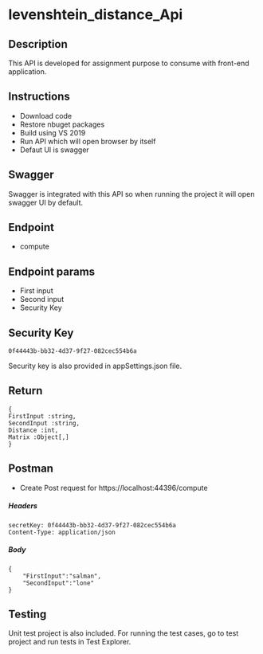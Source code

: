 # levenshtein_distance_Api


## Description

This API is developed for assignment purpose to consume with front-end application.

## Instructions
- Download code
- Restore nbuget packages
- Build using VS 2019
- Run API which will open browser by itself
- Defaut UI is swagger

## Swagger
Swagger is integrated with this API so when running the project it will open swagger UI by default.

## Endpoint
- compute

## Endpoint params
- First input
- Second input
- Security Key

## Security Key
```
0f44443b-bb32-4d37-9f27-082cec554b6a
```
Security key is also provided in appSettings.json file.

## Return
```
{
FirstInput :string,
SecondInput :string,
Distance :int,
Matrix :Object[,]
}
```
## Postman
- Create Post request for https://localhost:44396/compute

##### Headers
```
secretKey: 0f44443b-bb32-4d37-9f27-082cec554b6a
Content-Type: application/json
```

##### Body
```
{
    "FirstInput":"salman",
    "SecondInput":"lone"
}
```


## Testing
Unit test project is also included. For running the test cases, go to test project and run tests in Test Explorer.
